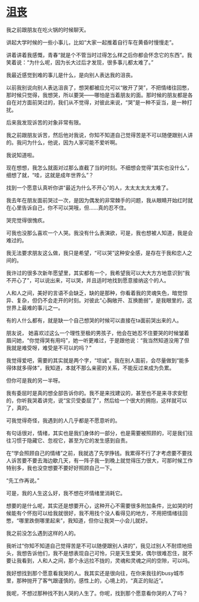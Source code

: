 # [沮丧](https://github.com/platojobs/SFLOG/issues/285)

我之前跟朋友在吃火锅的时候聊天。

讲起大学时候的一些小事儿，比如“大家一起推着自行车在黄昏时慢慢走”。

讲着讲着我感慨，青春“就是个不管当时过得怎么样之后你都会怀念它的东西”。我笑着说：“为什么呢，因为长大过后才发现，很多事儿都太难了。”

我最近感觉到难的事儿是什么，是向别人表达我的沮丧。

以前我别说向别人表达沮丧了，想哭都被应允可以“敞开了哭”，不把情绪往回憋，那时候只觉得，我想哭，所以要哭——哪怕是当着朋友的面。那时候的朋友都是各自在对方面前哭过的，我们从不觉得，对彼此来说，“哭”是一种不妥当，是一种打扰。

后来我发现诉苦的对象非常有限。

我之前跟朋友诉苦，然后他对我说，你知不知道自己觉得苦是不可以随便跟别人讲的。我问为什么，他说，因为人家可能不爱听啊。

我说知道啦。

现在想想，我怎么就面对过那么直截了当的时刻。不细想会觉得“其实也没什么”，细想了就，“哇，这就是成年世界么”？

找到一个愿意认真听你讲“最近为什么不开心”的人，太太太太太太难了。

我去年在朋友面前哭过一次，是因为偶发的非常棘手的问题，我从眼睛开始红时就在心里告诉自己，你不可以哭哦，但……真的忍不住。

哭完觉得很愧疚。

可我也没那么喜欢一个人哭。我没有什么表演欲，可是，我也想被人知道，我是会难过的。

我无法要求朋友这么做，我只是希望，“可以哭”这种安全感，是存在于我和恋人之间的。

我许过的很多次新年愿望里，其实都有一个，我希望我可以大大方方地意识到“我不开心了”，可以说出来，可以哭，并且适时地找到愿意接纳这个的人。

人和人之间，美好的言语不会缺乏，缺的是那种，你看着我的灵魂失色，暗觉惊异、复杂，但仍不会走开的时刻。对彼此“心胸敞开、互换脆弱”，是我眼里的，这世界上最难的事儿之一。

有的人什么都有，就是缺一个自己想哭的时候可以直接在ta面前哭出来的人。

朋友说， 她喜欢过这么一个理性至极的男孩子，他会在她忍不住要哭的时候皱着眉问她，“你觉得哭有用吗”，她一听更难过，于是跟他说：“我当然知道没用了但我就是难受呀，难受是不可以的吗？”

我觉得爱吧，需要的其实就是两个字，“坦诚”。我在别人面前，会尽量做到“能多得体就多得体”，我知道，本就不那么亲密的关系，不能反过来成为负累。

但你可是我的另一半呀。

我有委屈时是真的想全部告诉你的。我不是来找建议的，甚至也不是来寻求安慰的，你听我哭着讲完，说“宝贝受委屈了”，然后给一个很大的拥抱，这样就可以了，真的。

可我觉得奇怪，我遇到的人几乎都是不愿意听的。

有句话很对，情绪，其实也是我们身体的一部分，也是需要被照顾的，可是我们往往习惯于隐藏它、忽视它，甚至为它的发生感到自责。

在“学会照顾自己的情绪”之前，我就选了先学挣钱。我累得不行了才考虑要不要找人诉苦要不要去海边歇几天，有一阵子我一到晚上就觉得压力很大，可那时候工作特别多，我也没空想要不要好好照顾自己一下。

“先工作再说。”

可是，我的人生这么好，我不想在坏情绪里消耗它。

想要的是什么呢，其实还是想要开心，这种开心不需要很多附加条件，比如哭的时候能有个怀抱可以给我就很好，我不用找个没人看得见的地方，不用把情绪往回憋，“哪里跌倒哪里起来”，我知道，但你让我哭一小会儿就好。

我之前没怎么遇到这样的人的。

我听过“你知不知道自己觉得苦是不可以随便跟别人讲的”，我见过别人不耐烦地扭头，我想告诉他们，我不是想表现自己可怜，只是天生爱哭，偶尔很难忍住，就不要让我看到，人和人之间，那个永远拉不拢的，灵魂和灵魂之间的空隙，可以吗。

我好想找到那个愿意看我哭的人。我其实还是很向往，在你来我往的busy城市里，那种抛开了客气跟谨慎的，感性上的，心境上的，“真正的贴近”。

我呢，不想过那种找不到人哭的人生了。你呢，找到那个愿意看你哭的人了吗？